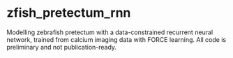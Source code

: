 # zfish_pretectum_rnn
Modelling zebrafish pretectum with a data-constrained recurrent neural network, trained from calcium imaging data with FORCE learning.
All code is preliminary and not publication-ready.
